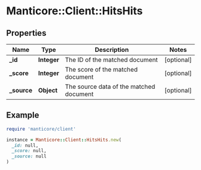 # Manticore::Client::HitsHits

## Properties

| Name | Type | Description | Notes |
| ---- | ---- | ----------- | ----- |
| **_id** | **Integer** | The ID of the matched document | [optional] |
| **_score** | **Integer** | The score of the matched document | [optional] |
| **_source** | **Object** | The source data of the matched document | [optional] |

## Example

```ruby
require 'manticore/client'

instance = Manticore::Client::HitsHits.new(
  _id: null,
  _score: null,
  _source: null
)
```

